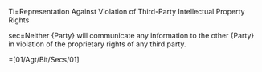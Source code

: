 Ti=Representation Against Violation of Third-Party Intellectual Property Rights 

sec=Neither {Party} will communicate any information to the other {Party} in violation of the proprietary rights of any third party.


=[01/Agt/Bit/Secs/01]
